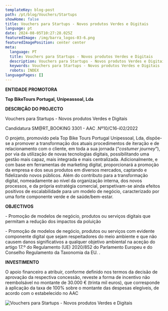 ```yaml
---
templateKey: blog-post
path: /pt/blog/Vouchers/Startups
showHome: false
title: Vouchers para Startups - Novos produtos Verdes e Digitais
language: pt
date: 2024-08-05T10:27:28.025Z
featuredImage: /img/barra_logos-03-6.png
featuredImagePosition: center center
meta:
  language: PT
  title: Vouchers para Startups - Novos produtos Verdes e Digitais
  description: Vouchers para Startups - Novos produtos Verdes e Digitais
  keywords: Vouchers para Startups - Novos produtos Verdes e Digitais
  robots: INDEX
languagePages: []
---
```

**ENTIDADE PROMOTORA**

**Top BikeTours Portugal, Unipeassoal, Lda**

**DESCRIÇÃO DO PROJECTO**

Vouchers para Startups - Novos produtos Verdes e Digitais

Candidatura SM@RT_BOOKING 3301 - AAC .Nº10/C16-i02/2022

O projeto, promovido pela Top Bike Tours Portugal Unipessoal, Lda, dispõe-se a promover a transformação dos atuais procedimentos de iteração e de relacionamento com o cliente, em toda a sua jornada (“*costumer journey*”), por via da utilização de novas tecnologias digitais, possibilitando uma gestão mais capaz, mais integrada e mais centralizada. Adicionalmente, e com base em ferramentas de marketing digital, proporcionará a promoção da empresa e dos seus produtos em diversos mercados, captando e fidelizando novos públicos. Além do contributo para a transformação digital, nomeadamente ao nível da organização interna, dos novos processos, e da própria estratégia comercial, perspetivam-se ainda efeitos positivos de escalabilidade para um modelo de negócio, caracterizado por uma forte componente verde e de saúde/bem-estar.

**OBJECTIVOS**

\- Promoção de modelos de negócio, produtos ou serviços digitais que permitam a redução dos impactos da poluição

\- Promoção de modelos de negócio, produtos ou serviços com evidente componente digital que sejam respeitadores do meio ambiente e que não causem danos significativos a qualquer objetivo ambiental na aceção do artigo 17.º do Regulamento (UE) 2020/852 do Parlamento Europeu e do Conselho Regulamento da Taxonomia da EU. .

**INVESTIMENTO**

O apoio financeiro a atribuir, conforme definido nos termos da decisão de aprovação da respectiva concessão, reveste a forma de incentivo não reembolsável no montante de 30.000 € (trinta mil euros), que corresponde à aplicação da taxa de 100% sobre o montante das despesas elegíveis, de acordo com o estabelecido no AAC

![Vouchers para Startups - Novos produtos Verdes e Digitais](/img/barra_logos-03-6.png "Vouchers para Startups - Novos produtos Verdes e Digitais")